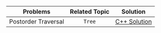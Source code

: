 <div align = "center">

| Problems| Related Topic  | Solution|
|:--------: | :-------------:  | :-------: |
|Postorder Traversal| `Tree` | [C++ Solution](../Tree/01.Postorder_Traversal.cpp)| 
  
</div>

